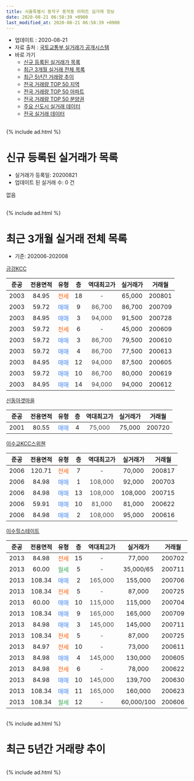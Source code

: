 ```yaml
---
title: 서울특별시 동작구 동작동 아파트 실거래 정보
date: 2020-08-21 06:58:39 +0900
last_modified_at: 2020-08-21 06:58:39 +0900
---
```


* 업데이트 : 2020-08-21
* 자료 출처 : [국토교통부 실거래가 공개시스템](http://rt.molit.go.kr)
* 바로 가기
    * [신규 등록된 실거래가 목록](#신규-등록된-실거래가-목록)
    * [최근 3개월 실거래 전체 목록](#최근-3개월-실거래-전체-목록)
    * [최근 5년간 거래량 추이](#최근-5년간-거래량-추이)
    * [전국 거래량 TOP 50 지역](https://inasie.github.io/apt-trade-info/최근-3개월-전국에서-가장-거래가-많이-발생한-지역)
    * [전국 거래량 TOP 50 아파트](https://inasie.github.io/apt-trade-info/최근-3개월-전국에서-가장-거래가-많이-발생한-아파트)
    * [전국 거래량 TOP 50 분양권](https://inasie.github.io/apt-trade-info/최근-3개월-전국에서-가장-거래가-많이-발생한-분양권)
    * [주요 신도시 실거래 데이터](https://inasie.github.io/apt-trade-info/주요-신도시)
    * [전국 실거래 데이터](https://inasie.github.io/apt-trade-info/전국)
<br>
{% include ad.html %}
<br>

# 신규 등록된 실거래가 목록
* 실거래가 등록일: 20200821
* 업데이트 된 실거래 수: 0 건

없음

<br>
{% include ad.html %}
<br>

# 최근 3개월 실거래 전체 목록
* 기준: 202006-202008


[금강KCC](https://search.naver.com/search.naver?query=%EC%84%9C%EC%9A%B8%ED%8A%B9%EB%B3%84%EC%8B%9C+%EB%8F%99%EC%9E%91%EA%B5%AC+%EB%8F%99%EC%9E%91%EB%8F%99+%EA%B8%88%EA%B0%95KCC)

|준공|전용면적|유형|층|역대최고가|실거래가|거래월|
|:---:|:---:|:---:|:---:|:---:|:---:|:---:|
|2003|84.95|<span style="color:#ff5a00">전세</span>|18|<span style="color:#444444">-</span>|65,000|200801|
|2003|59.72|<span style="color:#4285f3">매매</span>|9|<span style="color:#444444">86,700</span>|86,700|200709|
|2003|84.95|<span style="color:#4285f3">매매</span>|3|<span style="color:#444444">94,000</span>|91,500|200728|
|2003|59.72|<span style="color:#ff5a00">전세</span>|6|<span style="color:#444444">-</span>|45,000|200609|
|2003|59.72|<span style="color:#4285f3">매매</span>|3|<span style="color:#444444">86,700</span>|79,500|200610|
|2003|59.72|<span style="color:#4285f3">매매</span>|4|<span style="color:#444444">86,700</span>|77,500|200613|
|2003|84.95|<span style="color:#4285f3">매매</span>|12|<span style="color:#444444">94,000</span>|87,500|200605|
|2003|59.72|<span style="color:#4285f3">매매</span>|10|<span style="color:#444444">86,700</span>|80,000|200619|
|2003|84.95|<span style="color:#4285f3">매매</span>|14|<span style="color:#444444">94,000</span>|94,000|200612|

[신동아갯마을](https://search.naver.com/search.naver?query=%EC%84%9C%EC%9A%B8%ED%8A%B9%EB%B3%84%EC%8B%9C+%EB%8F%99%EC%9E%91%EA%B5%AC+%EB%8F%99%EC%9E%91%EB%8F%99+%EC%8B%A0%EB%8F%99%EC%95%84%EA%B0%AF%EB%A7%88%EC%9D%84)

|준공|전용면적|유형|층|역대최고가|실거래가|거래월|
|:---:|:---:|:---:|:---:|:---:|:---:|:---:|
|2001|80.55|<span style="color:#4285f3">매매</span>|4|<span style="color:#444444">75,000</span>|75,000|200720|

[이수교KCC스위첸](https://search.naver.com/search.naver?query=%EC%84%9C%EC%9A%B8%ED%8A%B9%EB%B3%84%EC%8B%9C+%EB%8F%99%EC%9E%91%EA%B5%AC+%EB%8F%99%EC%9E%91%EB%8F%99+%EC%9D%B4%EC%88%98%EA%B5%90KCC%EC%8A%A4%EC%9C%84%EC%B2%B8)

|준공|전용면적|유형|층|역대최고가|실거래가|거래월|
|:---:|:---:|:---:|:---:|:---:|:---:|:---:|
|2006|120.71|<span style="color:#ff5a00">전세</span>|7|<span style="color:#444444">-</span>|70,000|200817|
|2006|84.98|<span style="color:#4285f3">매매</span>|1|<span style="color:#444444">108,000</span>|92,000|200703|
|2006|84.98|<span style="color:#4285f3">매매</span>|13|<span style="color:#444444">108,000</span>|108,000|200715|
|2006|59.91|<span style="color:#4285f3">매매</span>|10|<span style="color:#444444">81,000</span>|81,000|200622|
|2006|84.98|<span style="color:#4285f3">매매</span>|2|<span style="color:#444444">108,000</span>|95,000|200616|

[이수힐스테이트](https://search.naver.com/search.naver?query=%EC%84%9C%EC%9A%B8%ED%8A%B9%EB%B3%84%EC%8B%9C+%EB%8F%99%EC%9E%91%EA%B5%AC+%EB%8F%99%EC%9E%91%EB%8F%99+%EC%9D%B4%EC%88%98%ED%9E%90%EC%8A%A4%ED%85%8C%EC%9D%B4%ED%8A%B8)

|준공|전용면적|유형|층|역대최고가|실거래가|거래월|
|:---:|:---:|:---:|:---:|:---:|:---:|:---:|
|2013|84.98|<span style="color:#ff5a00">전세</span>|15|<span style="color:#444444">-</span>|77,000|200702|
|2013|60.00|<span style="color:#34a853">월세</span>|5|<span style="color:#444444">-</span>|35,000/65|200711|
|2013|108.34|<span style="color:#4285f3">매매</span>|2|<span style="color:#444444">165,000</span>|155,000|200706|
|2013|108.34|<span style="color:#ff5a00">전세</span>|5|<span style="color:#444444">-</span>|87,000|200725|
|2013|60.00|<span style="color:#4285f3">매매</span>|10|<span style="color:#444444">115,000</span>|115,000|200704|
|2013|108.34|<span style="color:#4285f3">매매</span>|9|<span style="color:#444444">165,000</span>|165,000|200709|
|2013|84.98|<span style="color:#4285f3">매매</span>|3|<span style="color:#444444">145,000</span>|145,000|200711|
|2013|108.34|<span style="color:#ff5a00">전세</span>|5|<span style="color:#444444">-</span>|87,000|200725|
|2013|84.97|<span style="color:#ff5a00">전세</span>|10|<span style="color:#444444">-</span>|73,000|200611|
|2013|84.98|<span style="color:#4285f3">매매</span>|4|<span style="color:#444444">145,000</span>|130,000|200605|
|2013|84.98|<span style="color:#ff5a00">전세</span>|6|<span style="color:#444444">-</span>|78,000|200622|
|2013|84.98|<span style="color:#4285f3">매매</span>|10|<span style="color:#444444">145,000</span>|139,700|200630|
|2013|108.34|<span style="color:#4285f3">매매</span>|11|<span style="color:#444444">165,000</span>|160,000|200623|
|2013|108.34|<span style="color:#34a853">월세</span>|12|<span style="color:#444444">-</span>|60,000/100|200606|


<br>
{% include ad.html %}
<br>

# 최근 5년간 거래량 추이


<div style="width:100%;">
    <canvas id="deal_progress" height="200"></canvas>
</div>

<script>
new Chart(document.getElementById("deal_progress"), {
    type: 'line',
    data: {
        labels: ['201508','201509','201510','201511','201512','201601','201602','201603','201604','201605','201606','201607','201608','201609','201610','201611','201612','201701','201702','201703','201704','201705','201706','201707','201708','201709','201710','201711','201712','201801','201802','201803','201804','201805','201806','201807','201808','201809','201810','201811','201812','201901','201902','201903','201904','201905','201906','201907','201908','201909','201910','201911','201912','202001','202002','202003','202004','202005','202006','202007','202008'],
        datasets: [{
            label: '매매',
            pointRadius: 1,
            data: [7, 6, 12, 5, 5, 6, 2, 6, 11, 9, 17, 19, 7, 11, 18, 11, 6, 8, 5, 10, 10, 18, 15, 22, 6, 12, 10, 10, 9, 12, 4, 8, 3, 1, 5, 7, 11, 2, 4, 0, 1, 2, 2, 0, 1, 3, 16, 13, 8, 5, 10, 12, 4, 4, 3, 5, 1, 1, 10, 9, 0],
            borderColor: "rgba(255, 201, 14, 1)",
            backgroundColor: "rgba(255, 201, 14, 0.5)",
            fill: false,
            lineTension: 0
        },{
            label: '전월세',
            pointRadius: 1,
            data: [4, 9, 4, 7, 6, 6, 5, 7, 8, 4, 4, 7, 12, 11, 9, 13, 10, 13, 17, 22, 18, 6, 18, 9, 5, 1, 5, 7, 13, 14, 12, 12, 10, 5, 8, 11, 8, 6, 7, 8, 6, 7, 13, 14, 9, 6, 10, 8, 2, 6, 8, 7, 7, 8, 13, 11, 5, 12, 4, 4, 2],
            borderColor: "rgba(0, 141, 185, 1)",
            backgroundColor: "rgba(0, 141, 185, 0.5)",
            fill: false,
            lineTension: 0
        }
        ]
    },
    options: {
        responsive: true,
        title: {
            display: false
        },
        tooltips: {
            mode: 'index',
            intersect: false
        },
        hover: {
            mode: 'nearest',
            intersect: true
        },
        scales: {
            xAxes: [{
                display: true,
                scaleLabel: {
                    display: true,
                    labelString: '년/월'
                }
            }],
            yAxes: [{
                display: true,
                ticks: {
                    suggestedMin: 0,
                },
                scaleLabel: {
                    display: true,
                    labelString: '실거래 수'
                }
            }]
        }
    }
});

</script>


<br>
{% include ad.html %}
<br>

